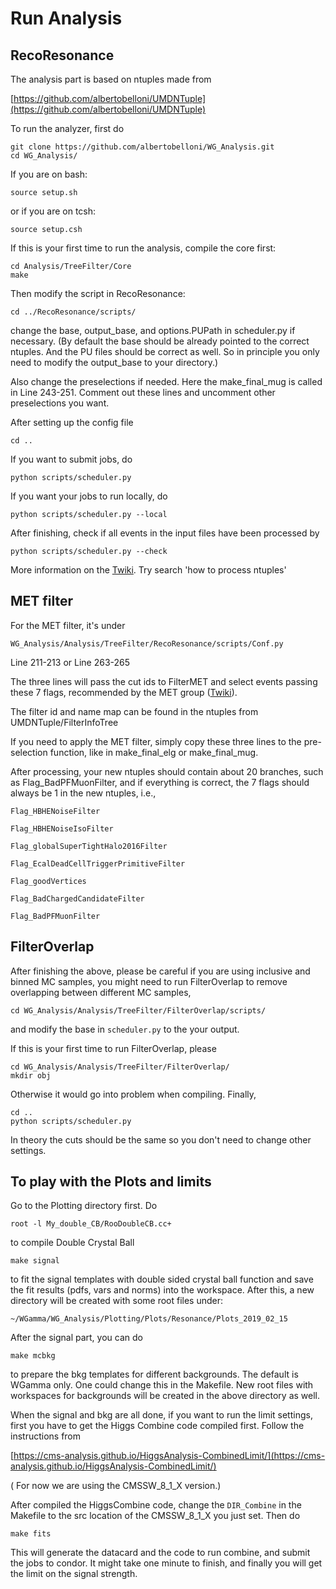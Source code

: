 # Run Analysis

## RecoResonance

The analysis part is based on ntuples made from 

   [https://github.com/albertobelloni/UMDNTuple](https://github.com/albertobelloni/UMDNTuple)

To run the analyzer, first do 
   ```
   git clone https://github.com/albertobelloni/WG_Analysis.git
   cd WG_Analysis/
   ```
If you are on bash:
   ```
   source setup.sh
   ```
or if you are on tcsh:
   ```
   source setup.csh
   ```

If this is your first time to run the analysis, compile the core first:
   ```
   cd Analysis/TreeFilter/Core
   make
   ```

Then modify the script in RecoResonance:
   ```
   cd ../RecoResonance/scripts/
   ```
change the base, output_base, and options.PUPath in scheduler.py if necessary. (By default the base should be already pointed to the correct ntuples. And the PU files should be correct as well. So in principle you only need to modify the output_base to your directory.)

Also change the preselections if needed. Here the make_final_mug is called in Line 243-251. Comment out these lines and uncomment other preselections you want. 

After setting up the config file
   ```
   cd ..
   ```

If you want to submit jobs, do
   ```
   python scripts/scheduler.py
   ```

If you want your jobs to run locally, do
   ```
   python scripts/scheduler.py --local
   ```

After finishing, check if all events in the input files have been processed by
   ```
   python scripts/scheduler.py --check
   ```

More information on the [Twiki](https://twiki.cern.ch/twiki/bin/view/CMS/WGToLNuGResonance). Try search 'how to process ntuples'

## MET filter

For the MET filter, it's under 

    WG_Analysis/Analysis/TreeFilter/RecoResonance/scripts/Conf.py

Line 211-213 or Line 263-265

The three lines will pass the cut ids to FilterMET and select events passing these 7 flags, recommended by the MET group ([Twiki](https://twiki.cern.ch/twiki/bin/view/CMS/MissingETOptionalFiltersRun2)).

The filter id and name map can be found in the ntuples from UMDNTuple/FilterInfoTree

If you need to apply the MET filter, simply copy these three lines to the pre-selection function, like in make_final_elg or make_final_mug.

After processing, your new ntuples should contain about 20 branches, such as Flag_BadPFMuonFilter, and if everything is correct, the 7 flags should always be 1 in the new ntuples, i.e.,

    Flag_HBHENoiseFilter

    Flag_HBHENoiseIsoFilter

    Flag_globalSuperTightHalo2016Filter

    Flag_EcalDeadCellTriggerPrimitiveFilter

    Flag_goodVertices

    Flag_BadChargedCandidateFilter

    Flag_BadPFMuonFilter

## FilterOverlap

After finishing the above, please be careful if you are using inclusive and binned MC samples, you might need to run FilterOverlap to remove overlapping between different MC samples, 
   ```
   cd WG_Analysis/Analysis/TreeFilter/FilterOverlap/scripts/
   ```
and modify the base in `scheduler.py` to the your output. 

If this is your first time to run FilterOverlap, please
   ```
   cd WG_Analysis/Analysis/TreeFilter/FilterOverlap/
   mkdir obj
   ```
Otherwise it would go into problem when compiling. Finally,
   ```
   cd ..
   python scripts/scheduler.py
   ```
In theory the cuts should be the same so you don't need to change other settings.

## To play with the Plots and limits

Go to the Plotting directory first. Do
```
root -l My_double_CB/RooDoubleCB.cc+
```
to compile Double Crystal Ball

```
make signal
```
to fit the signal templates with double sided crystal ball function and save the fit results (pdfs, vars and norms) into the workspace. After this, a new directory will be created with some root files under:

```
~/WGamma/WG_Analysis/Plotting/Plots/Resonance/Plots_2019_02_15
```

After the signal part, you can do
```
make mcbkg
```
to prepare the bkg templates for different backgrounds. The default is WGamma only. One could change this in the Makefile. New root files with workspaces for backgrounds will be created in the above directory as well.

When the signal and bkg are all done, if you want to run the limit settings, first you have to get the Higgs Combine code compiled first.
Follow the instructions from 

[https://cms-analysis.github.io/HiggsAnalysis-CombinedLimit/](https://cms-analysis.github.io/HiggsAnalysis-CombinedLimit/)

( For now we are using the CMSSW_8_1_X version.) 

After compiled the HiggsCombine code, change the `DIR_Combine` in the Makefile to the src location of the CMSSW_8_1_X you just set. Then do
```
make fits
```
This will generate the datacard and the code to run combine, and submit the jobs to condor. It might take one minute to finish, and finally you will get the limit on the signal strength.
